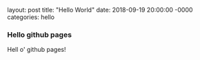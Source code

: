 layout: post
title: "Hello World"
date: 2018-09-19 20:00:00 -0000
categories: hello

### Hello github pages

Hell o' github pages!
